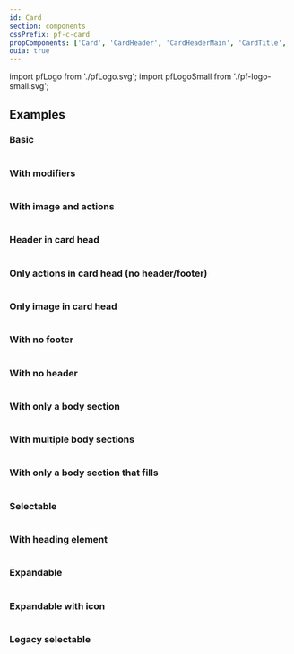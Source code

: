 ```yaml
---
id: Card
section: components
cssPrefix: pf-c-card
propComponents: ['Card', 'CardHeader', 'CardHeaderMain', 'CardTitle', 'CardBody', 'CardFooter', 'CardExpandableContent']
ouia: true
---
```


import pfLogo from './pfLogo.svg';
import pfLogoSmall from './pf-logo-small.svg';

## Examples

### Basic

```ts file='./CardBasic.tsx'
```

### With modifiers

```ts file='./CardWithModifiers.tsx'
```

### With image and actions

```ts file='./CardWithImageAndActions.tsx'
```

### Header in card head

```ts file='./CardHeaderInCardHead.tsx'
```

### Only actions in card head (no header/footer)

```ts file='./CardOnlyActionsInCardHead.tsx'
```

### Only image in card head

```ts file='./CardOnlyImageInCardHead.tsx'
```

### With no footer

```ts file='./CardWithNoFooter.tsx'
```

### With no header

```ts file='./CardWithNoHeader.tsx'
```

### With only a body section

```ts file='./CardWithOnlyBodySection.tsx'
```

### With multiple body sections

```ts file='./CardWithMultipleBodySections.tsx'
```

### With only a body section that fills

```ts file='./CardWithBodySectionFills.tsx'
```

### Selectable

```ts file='./CardSelectable.tsx'
```

### With heading element

```ts file='./CardWithHeadingElement.tsx'
```

### Expandable

```ts file='./CardExpandable.tsx'
```

### Expandable with icon

```ts file='./CardExpandableWithIcon.tsx'
```

### Legacy selectable

```ts file='./CardLegacySelectable.tsx'
```
